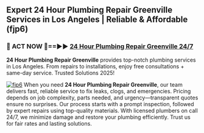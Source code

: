 ## Expert 24 Hour Plumbing Repair Greenville Services in Los Angeles | Reliable & Affordable (fjp6)  

<h3>🚿 ACT NOW 🌟==►► <a href="https://tinyurl.com/2ne6vx2x" rel="nofollow">24 Hour Plumbing Repair Greenville 24/7</a></h3>

**24 Hour Plumbing Repair Greenville** provides top-notch plumbing services in Los Angeles. From repairs to installations, enjoy free consultations + same-day service. Trusted Solutions 2025!

[![fjp6](https://i.imgur.com/4PFF4AK.jpeg)](https://tinyurl.com/2ne6vx2x)
When you need **24 Hour Plumbing Repair Greenville**, our team delivers fast, reliable service to fix leaks, clogs, and emergencies. Pricing depends on job complexity, parts needed, and urgency—transparent quotes ensure no surprises. Our process starts with a prompt inspection, followed by expert repairs using top-quality materials. With licensed plumbers on call 24/7, we minimize damage and restore your plumbing efficiently. Trust us for fair rates and lasting solutions.